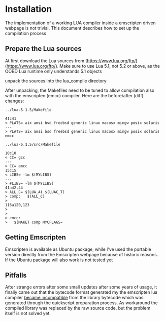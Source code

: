 # Installation

The implementation of a working LUA compiler inside a emscripten driven webpage is not trivial. This document describes how to set up the compilation process


## Prepare the Lua sources

At first download the Lua sources from [https://www.lua.org/ftp/](https://www.lua.org/ftp/). Make sure to use Lua 5.1, not 5.2 or above, as the OOBD Lua runtime only understands 5.1 objects

unpack the sources into the lua_compile directory


After unpacking, the Makefiles need to be tuned to allow compilation also with the emscripten (emcc) compiler. Here are the before/after (diff) changes:

`../lua-5.1.5/Makefile`
````
41c41
< PLATS= aix ansi bsd freebsd generic linux macosx mingw posix solaris
---
> PLATS= aix ansi bsd freebsd generic linux macosx mingw posix solaris emcc
````

`../lua-5.1.5/src/Makefile`

````
10c10
< CC= gcc
---
> CC= emcc
15c15
< LIBS= -lm $(MYLIBS)
---
> #LIBS= -lm $(MYLIBS)
41a42,44
> ALL_C= $(LUA_A) $(LUAC_T)
> comp:   $(ALL_C)
> 
116a120,123
> 
> 
> emcc:
> 	$(MAKE) comp MYCFLAGS=
````


## Getting Emscripten
Emscripten is available as Ubuntu package, while I've used the portable version directly from the Emscripten webpage because of historic reasons. If the Ubuntu package will also work is not tested yet


## Pitfalls

After strange errors after some small updates after some years of usage, it finally came out that the bytecode format generated my the emscripten lua compiler [became incompatible](https://stackoverflow.com/a/19588524) from the library bytecode which was generated through the quickscript preparation process. As workaround the compiled library was replaced by the raw source code, but the problem itself is not solved yet.